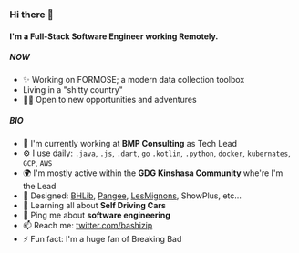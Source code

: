 ### Hi there 👋

#### I'm a Full-Stack Software Engineer working Remotely.

##### NOW

- ✨ Working on FORMOSE; a modern data collection toolbox
- Living in a "shitty country"
- 🧑‍🎤 Open to new opportunities and adventures

##### BIO

- 🏢 I'm currently working at **BMP Consulting** as Tech Lead
- ⚙️ I use daily: `.java`, `.js`, `.dart`, `go` `.kotlin`, `.python`, `docker`, `kubernates`, `GCP`, `AWS`
- 🌍 I'm mostly active within the **GDG Kinshasa Community** whe're I'm the Lead
- 💅 Designed: [BHLib](https://github.com/bashizip/business-hours-picker), [Pangee](https://github.com/bashizip/pangee), [LesMignons](https://github.com/bashizip/les-mignons), ShowPlus, etc…
- 🌱 Learning all about **Self Driving Cars**
- 💬 Ping me about **software engineering**
- 📫 Reach me: [twitter.com/bashizip](https://twitter.com/bashizip)
- ⚡️ Fun fact: I'm a huge fan of Breaking Bad
